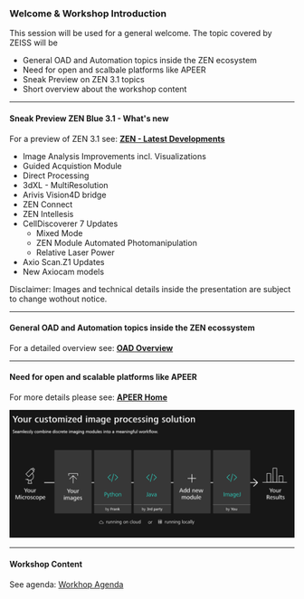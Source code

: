 ### Welcome & Workshop Introduction

This session will be used for a general welcome. The topic covered by ZEISS will be

* General OAD and Automation topics inside the ZEN ecosystem
* Need for open and scalbale platforms like APEER
* Sneak Preview on ZEN 3.1 topics
* Short overview about the workshop content

***

#### Sneak Preview ZEN Blue 3.1 - What's new

For a preview of ZEN 3.1 see: **[ZEN - Latest Developments](Sneak_Preview_ZEN_Blue31.pdf)**

* Image Analysis Improvements incl. Visualizations
* Guided Acquistion Module
* Direct Processing
* 3dXL - MultiResolution
* Arivis Vision4D bridge
* ZEN Connect
* ZEN Intellesis
* CellDiscoverer 7 Updates
  * Mixed Mode
  * ZEN Module Automated Photomanipulation
  * Relative Laser Power
* Axio Scan.Z1 Updates
* New Axiocam models

Disclaimer: Images and technical details inside the presentation are subject to change wothout notice.

***

#### General OAD and Automation topics inside the ZEN ecossystem

For a detailed overview see: **[OAD Overview](https://github.com/zeiss-microscopy/OAD/blob/master/ZEN_Open_Application_Development_OAD_GitHub.pdf)**

***

#### Need for open and scalable platforms like APEER

For more details please see: **[APEER Home](https://www.apeer.com/home/)**

![APEER - Platform](apeer_platform.png)

***



#### Workshop Content

See agenda: [Workhop Agenda](/Workshops/2019_MIAP_Zeiss_OAD/README.md)